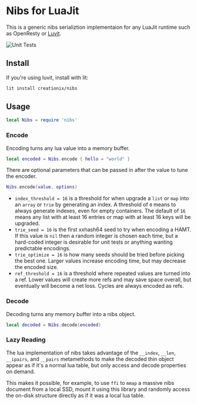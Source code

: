 # Nibs for LuaJit

This is a generic nibs serializtion implementaion for any LuaJit runtime such as OpenResty or [Luvit](https://luvit.io/).

![Unit Tests](https://github.com/creationix/nibs/actions/workflows/test-lua.yaml/badge.svg)

## Install

If you're using luvit, install with lit:

```sh
lit install creationix/nibs
```

## Usage

```lua
local Nibs = require 'nibs'
```

### Encode

Encoding turns any lua value into a memory buffer.

```lua
local encoded = Nibs.encode { hello = "world" }
```

There are optional parameters that can be passed in after the value to tune the encoder.

```lua
Nibs.encode(value, options)
```

- `index_threshold = 16` is a threshold for when upgrade a `list` or `map` into an `array` or `trie` by generating an index.  A threshold of `0` means to always generate indexes, even for empty containers.  The default of `16` means any list with at least 16 entries or map with at least 16 keys will be upgraded.
- `trie_seed = 16` is the first xxhash64 seed to try when encoding a HAMT.  If this value is `nil` then a random integer is chosen each time, but a hard-coded integer is desirable for unit tests or anything wanting predictable encodings.
- `trie_optimize = 16` is how many seeds should be tried before picking the best one.  Larger values increase encoding time, but may decrease the encoded size.
- `ref_threshold = 16` is a threshold where repeated values are turned into a ref.  Lower values will create more refs and may save space overall, but eventually will become a net loss.  Cycles are always encoded as refs.

### Decode

Decoding turns any memory buffer into a nibs object.

```lua
local decoded = Nibs.decode(encoded)
```

### Lazy Reading

The lua implementation of nibs takes advantage of the `__index`, `__len`, `__ipairs`, and `__pairs` metamethods to make the decoded thin object appear as if it's a normal lua table, but only access and decode properties on demand.

This makes it possible, for example, to use `ffi` to `mmap` a massive nibs document from a local SSD, mount it using this library and randomly access the on-disk structure directly as if it was a local lua table.
